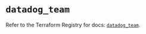 # `datadog_team`

Refer to the Terraform Registry for docs: [`datadog_team`](https://registry.terraform.io/providers/datadog/datadog/3.65.0/docs/resources/team).
